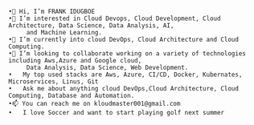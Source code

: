 	•👋 Hi, I’m FRANK IDUGBOE
	•👀 I’m interested in Cloud Devops, Cloud Development, Cloud Architecture, Data Science, Data Analysis, AI,
	     and Machine Learning. 
	•🌱 I’m currently into cloud DevOps, Cloud Architecture and Cloud Computing.
	•💞️ I’m looking to collaborate working on a variety of technologies including Aws,Azure and Google cloud, 
	     Data Analysis, Data Science, Web Development.
	•   My top used stacks are Aws, Azure, CI/CD, Docker, Kubernates, Microservices, Linus, Git
	•   Ask me about anything cloud DevOps,Cloud Architecture, Cloud Computing, Database and Automation.
	•📫 You can reach me on kloudmaster001@gmail.com
	•   I love Soccer and want to start playing golf next summer
